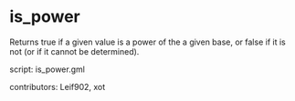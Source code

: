 is_power
========

Returns true if a given value is a power of the a given base,
or false if it is not (or if it cannot be determined).

script: is_power.gml

contributors: Leif902, xot
